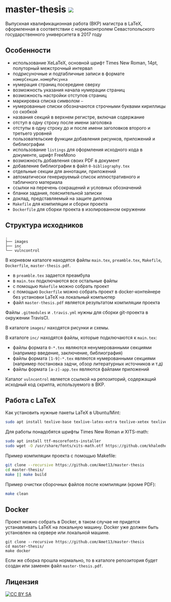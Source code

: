 master-thesis ![](https://travis-ci.org/Amet13/master-thesis.svg?branch=master)
=============
Выпускная квалификационная работа (ВКР) магистра в LaTeX, оформленная в соответствии с нормоконтролем Севастопольского государственного университета в 2017 году

Особенности
-----------
* использование XeLaTeX, основной шрифт Times New Roman, 14pt, полуторный межстрочный интервал
* подрисуночные и подтабличные записи в формате `номерСекции.номерРисунка`
* нумерация страниц посередине сверху
* возможность указания начала нумерации страниц
* возможность настройки отступов страниц
* маркировка списка символом `—`
* нумерованные списки обозначаются строчными буквами кириллицы со скобкой
* названия секций в верхнем регистре, включая содержание
* отступ в одну строку после имени заголовка
* отступы в одну строку до и после имени заголовков второго и третьего уровней
* пользовательские функции добавления рисунков, приложений и библиографии
* использование `listings` для оформления исходного кода в документе, шрифт FreeMono
* возможность добавления своих PDF в документ
* добавление библиографии в файл `0-bibliography.tex`
* отдельные секции для аннотации, приложений
* автоматически генерируемый список иллюстративного и табличного материала
* ссылки на перечень сокращений и условных обозначений
* бланки задания, пояснительной записки
* доклад, представляемый на защите диплома
* `Makefile` для компиляции и сборки проекта
* `Dockerfile` для сборки проекта в изолированном окружении

Структура исходников
--------------------
```
.
├── images
├── inc
└── vulncontrol
```

В корневом каталоге находятся файлы `main.tex`, `preamble.tex`, `Makefile`, `Dockerfile`, `master-thesis.pdf`.
* в `preamble.tex` задается преамбула
* в `main.tex` подключаются все остальные файлы
* с помощью `Makefile` можно собрать проект
* с помощью `Dockerfile` можно собрать проект в docker-контейнере без установки LaTeX на локальный компьютер
* файл `master-thesis.pdf` является результатом компиляции проекта

Файлы `.gitmodules` и `.travis.yml` нужны для сборки git-проекта в окружении TravisCI.

В каталоге `images/` находятся рисунки и схемы.

В каталоге `inc/` находятся файлы, которые подключаются к `main.tex`:
* файлы формата `0-*.tex` являются ненумерованными секциями (например введение, заключение, библиография)
* файлы формата `[1-9]-*.tex` являются нумерованными секциями (например постановка задчи, обзор литературных источников и т.д)
* файлы формата `[a-z]-app.tex` являются файлами приложений

Каталог `vulncontrol` является ссылкой на репозиторий, содержащий исходный код скрипта, используемого в ВКР.

Работа с LaTeX
--------------
Как установить нужные пакеты LaTeX в Ubuntu/Mint:
```bash
sudo apt install texlive-base texlive-latex-extra texlive-xetex texlive-lang-cyrillic latexmk texlive-fonts-extra texlive-math-extra
```

Для работы понадобятся шрифты Times New Roman и XITS-math:
```bash
sudo apt install ttf-mscorefonts-installer
sudo wget -O /usr/share/fonts/xits-math.otf https://github.com/khaledhosny/xits-math/raw/master/xits-math.otf && sudo fc-cache -f -v
```

Пример компиляции проекта с помощью Makefile:
```bash
git clone --recursive https://github.com/Amet13/master-thesis
cd master-thesis/
make || make build
```

Пример очистки сборочных файлов после компиляции (кроме PDF):
```bash
make clean
```

Docker
------
Проект можно собрать в Docker, в таком случае не придется устанавливать LaTeX на локальную машину.
Docker уже должен быть установлен на сервере или локальной машине.
```
git clone --recursive https://github.com/Amet13/master-thesis
cd master-thesis/
make docker
```

Если же сборка прошла нормально, то в каталоге репозитория будет создан или заменен файл `master-thesis.pdf`.

Лицензия
--------
[![CC BY SA](https://licensebuttons.net/l/by-sa/4.0/88x31.png)](http://creativecommons.org/licenses/by-sa/4.0/deed.ru)
